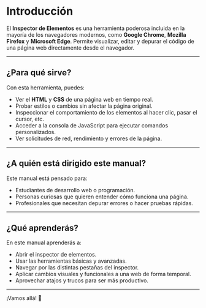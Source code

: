 # Introducción

El **Inspector de Elementos** es una herramienta poderosa incluida en la mayoría de los navegadores modernos, como **Google Chrome**, **Mozilla Firefox** y **Microsoft Edge**. Permite visualizar, editar y depurar el código de una página web directamente desde el navegador.

---

## ¿Para qué sirve?

Con esta herramienta, puedes:

- Ver el **HTML** y **CSS** de una página web en tiempo real.
- Probar estilos o cambios sin afectar la página original.
- Inspeccionar el comportamiento de los elementos al hacer clic, pasar el cursor, etc.
- Acceder a la consola de JavaScript para ejecutar comandos personalizados.
- Ver solicitudes de red, rendimiento y errores de la página.

---

## ¿A quién está dirigido este manual?

Este manual está pensado para:

- Estudiantes de desarrollo web o programación.
- Personas curiosas que quieren entender cómo funciona una página.
- Profesionales que necesitan depurar errores o hacer pruebas rápidas.

---

## ¿Qué aprenderás?

En este manual aprenderás a:

- Abrir el inspector de elementos.
- Usar las herramientas básicas y avanzadas.
- Navegar por las distintas pestañas del inspector.
- Aplicar cambios visuales y funcionales a una web de forma temporal.
- Aprovechar atajos y trucos para ser más productivo.

---

¡Vamos allá! 🚀
